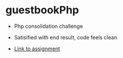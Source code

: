 # guestbookPhp

- Php consolidation challenge
- Satisified with end result, code feels clean

- [Link to assignment](https://github.com/becodeorg/atw-giertz-2-17/tree/master/2.The-Hills/Project/php-guestbook)
